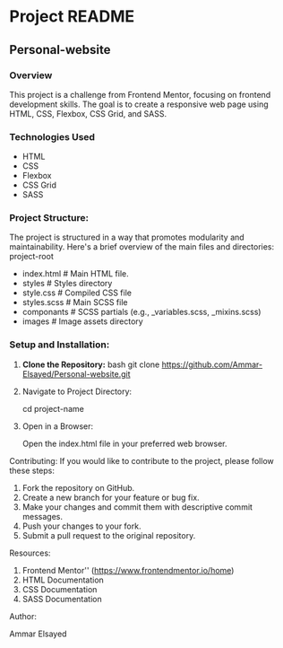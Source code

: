 # Project README

## Personal-website

### Overview
This project is a challenge from Frontend Mentor, focusing on frontend development skills. The goal is to create a responsive web page using HTML, CSS, Flexbox, CSS Grid, and SASS.

### Technologies Used
- HTML
- CSS
- Flexbox
- CSS Grid
- SASS

### Project Structure:
The project is structured in a way that promotes modularity and maintainability. Here's a brief overview of the main files and directories:
project-root
- index.html # Main HTML file.
- styles # Styles directory
- style.css # Compiled CSS file
- styles.scss # Main SCSS file
- componants # SCSS partials (e.g., _variables.scss, _mixins.scss)
- images # Image assets directory


### Setup and Installation:
1. **Clone the Repository:**
bash
   git clone https://github.com/Ammar-Elsayed/Personal-website.git

2. Navigate to Project Directory:

     cd project-name

3. Open in a Browser:

     Open the index.html file in your preferred web browser.

Contributing:
If you would like to contribute to the project, please follow these steps:

1. Fork the repository on GitHub.
2. Create a new branch for your feature or bug fix.
3. Make your changes and commit them with descriptive commit messages.
4. Push your changes to your fork.
5. Submit a pull request to the original repository.

Resources:

1. Frontend Mentor'' (https://www.frontendmentor.io/home)
2. HTML Documentation
3. CSS Documentation
4. SASS Documentation

Author:

Ammar Elsayed   


